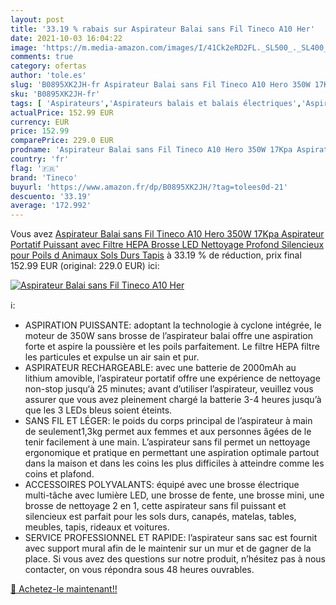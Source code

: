 ```yaml
---
layout: post
title: '33.19 % rabais sur Aspirateur Balai sans Fil Tineco A10 Her'
date: 2021-10-03 16:04:22
image: 'https://m.media-amazon.com/images/I/41Ck2eRD2FL._SL500_._SL400_.jpg'
comments: true
category: ofertas
author: 'tole.es'
slug: 'B0895XK2JH-fr Aspirateur Balai sans Fil Tineco A10 Hero 350W 17Kpa...'
sku: 'B0895XK2JH-fr'
tags: [ 'Aspirateurs','Aspirateurs balais et balais électriques','Aspirateurs, entretien des sols et nettoyeurs de vitres','Cuisine et Maison','tineco', ]
actualPrice: 152.99 EUR
currency: EUR
price: 152.99
comparePrice: 229.0 EUR
prodname: 'Aspirateur Balai sans Fil Tineco A10 Hero 350W 17Kpa Aspirateur Portatif Puissant avec Filtre HEPA Brosse LED Nettoyage Profond Silencieux pour Poils d Animaux Sols Durs Tapis'
country: 'fr'
flag: '🇫🇷'
brand: 'Tineco'
buyurl: 'https://www.amazon.fr/dp/B0895XK2JH/?tag=tolees0d-21'
descuento: '33.19'
average: '172.992'
---
```


Vous avez [Aspirateur Balai sans Fil Tineco A10 Hero 350W 17Kpa Aspirateur Portatif Puissant avec Filtre HEPA Brosse LED Nettoyage Profond Silencieux pour Poils d Animaux Sols Durs Tapis](https://www.amazon.fr/dp/B0895XK2JH/?tag=tolees0d-21)  à  33.19 % de réduction, prix final  152.99 EUR (original: 229.0 EUR) ici:

[![Aspirateur Balai sans Fil Tineco A10 Her](https://m.media-amazon.com/images/I/41Ck2eRD2FL._SL500_._SL400_.jpg)](https://www.amazon.fr/dp/B0895XK2JH/?tag=tolees0d-21)

ℹ️:

- ASPIRATION PUISSANTE: adoptant la technologie à cyclone intégrée, le moteur de 350W sans brosse de l’aspirateur balai offre une aspiration forte et aspire la poussière et les poils parfaitement. Le filtre HEPA filtre les particules et expulse un air sain et pur.
- ASPIRATEUR RECHARGEABLE: avec une batterie de 2000mAh au lithium amovible, l’aspirateur portatif offre une expérience de nettoyage non-stop jusqu‘à 25 minutes; avant d’utiliser l’aspirateur, veuillez vous assurer que vous avez pleinement chargé la batterie 3-4 heures jusqu’à que les 3 LEDs bleus soient éteints.
- SANS FIL ET LÉGER: le poids du corps principal de l’aspirateur à main de seulement1,3kg permet aux femmes et aux personnes âgées de le tenir facilement à une main. L’aspirateur sans fil permet un nettoyage ergonomique et pratique en permettant une aspiration optimale partout dans la maison et dans les coins les plus difficiles à atteindre comme les coins et plafond.
- ACCESSOIRES POLYVALANTS: équipé avec une brosse électrique multi-tâche avec lumière LED, une brosse de fente, une brosse mini, une brosse de nettoyage 2 en 1, cette aspirateur sans fil puissant et silencieux est parfait pour les sols durs, canapés, matelas, tables, meubles, tapis, rideaux et voitures.
- SERVICE PROFESSIONNEL ET RAPIDE: l’aspirateur sans sac est fournit avec support mural afin de le maintenir sur un mur et de gagner de la place. Si vous avez des questions sur notre produit, n’hésitez pas à nous contacter, on vous répondra sous 48 heures ouvrables.

[🛒 Achetez-le maintenant!!](https://www.amazon.fr/dp/B0895XK2JH/?tag=tolees0d-21)
